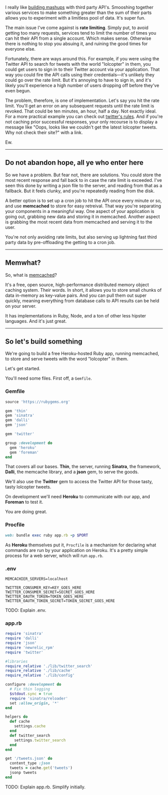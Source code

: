 I really like [building mashups][tweetflight] with third party API's. Smooshing together various services to make something greater than the sum of their parts allows you to experiment with a limitless pool of data. It's super fun.

The main issue I've come against is **rate limiting**. Simply put, to avoid getting too many requests, services tend to limit the number of times you can hit their API from a single account. Which makes sense. Otherwise there is nothing to stop you absuing it, and ruining the good times for everyone else.

Fortunately, there are ways around this. For example, if you were using the Twitter API to search for tweets with the world "lolcopter" in them, you could get users to sign in to their Twitter account via your application. That way you could fire the API calls using their credentials—it's unlikely they could go over the rate limit. But it's annoying to have to sign in, and it's likely you'll experience a high number of users dropping off before they've even begun.

The problem, therefore, is one of implementation. Let's say you hit the rate limit. You'll get an error on any subsequent requests until the rate limit is revoked. That could be ten minutes, an hour, half a day. Not exactly ideal. For a more practical example you can check out [twitter's rules][twitter-rate-limiting]. And if you're not caching prior successful responses, your only recourse is to display a message like "Oops, looks like we couldn't get the latest lolcopter tweets. Why not check their site?" with a link.

Ew.

---

## Do not abandon hope, all ye who enter here

So we have a problem. But fear not, there are solutions. You could store the most recent response and fall back to in case the rate limit is exceeded. I've seen this done by writing a json file to the server, and reading from that as a fallback. But it feels clunky, and you're repeatedly reading from the disk.

A better option is to set up a cron job to hit the API once every minute or so, and use **memcached** to store for easy retreival. That way you're separating your components in a meaningful way. One aspect of your application is going out, grabbing new data and storing it in memcached. Another aspect is grabbing the most recent data from memcached and serving it to the user.

You're not only avoiding rate limits, but also serving up lightning fast third party data by pre-offloading the getting to a cron job.

---

## Memwhat?

So, what is [memcached][memcached]?

It's a free, open source, high-performance distributed memory object caching system. Their words. In short, it allows you to store small chunks of data in-memory as key-value pairs. And you can pull them out super quickly, meaning everything from database calls to API results can be held on your server.

It has implementations in Ruby, Node, and a ton of other less hipster languages. And it's just great.

---

## So let's build something

We're going to build a free Heroku-hosted Ruby app, running memcached, to store and serve tweets with the word "lolcopter" in them.

Let's get started.

You'll need some files. First off, a `Gemfile`.

### Gemfile

```ruby
source 'https://rubygems.org'

gem 'thin'
gem 'sinatra'
gem 'dalli'
gem 'json'

gem 'twitter'

group :development do
  gem 'heroku'
  gem 'foreman'
end
```

That covers all our bases. **Thin**, the server, running **Sinatra**, the framework, **Dalli**, the memcache library, and a **json** gem, to serve the goods.

We'll also use the **Twitter** gem to access the Twitter API for those tasty, tasty lolcopter tweets.

On development we'll need **Heroku** to communicate with our app, and **Foreman** to test it.

You are doing great.

### Procfile

```ruby
web: bundle exec ruby app.rb -p $PORT
```

As **Heroku** themselves put it, `Procfile` is a mechanism for declaring what commands are run by your application on Heroku. It's a pretty simple process for a web server, which will run `app.rb`.

### .env

```
MEMCACHIER_SERVERS=localhost

TWITTER_CONSUMER_KEY=KEY_GOES_HERE
TWITTER_CONSUMER_SECRET=SECRET_GOES_HERE
TWITTER_OAUTH_TOKEN=TOKEN_GOES_HERE
TWITTER_OAUTH_TOKEN_SECRET=TOKEN_SECRET_GOES_HERE
```

TODO: Explain .env.

### app.rb

```ruby
require 'sinatra'
require 'dalli'
require 'json'
require 'newrelic_rpm'
require 'twitter'

#libraries
require_relative './lib/twitter_search'
require_relative './lib/cache'
require_relative './lib/config'

configure :development do
  # Fix thin logging
  $stdout.sync = true
  require 'sinatra/reloader'
  set :allow_origin, '*'
end

helpers do
  def cache
    settings.cache
  end
  def twitter_search
    settings.twitter_search
  end
end

get '/tweets.json' do
  content_type :json
  tweets = cache.get('tweets')
  jsonp tweets
end
```

TODO: Explain app.rb. Simplify initially.

  [tweetflight]: http://tweetflight.wearebrightly.com
  [twitter-rate-limiting]: https://dev.twitter.com/rest/public/rate-limiting
  [memcached]: http://memcached.org/